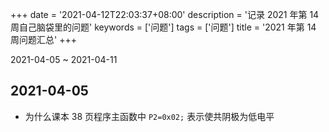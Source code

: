 +++
date = '2021-04-12T22:03:37+08:00'
description = '记录 2021 年第 14 周自己脑袋里的问题'
keywords = ['问题']
tags = ['问题']
title = '2021 年第 14 周问题汇总'
+++

2021-04-05 ~ 2021-04-11

## 2021-04-05

- 为什么课本 38 页程序主函数中 `P2=0x02;` 表示使共阴极为低电平
